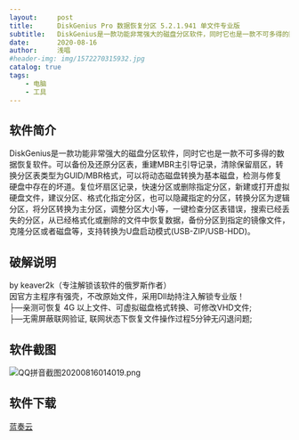```yaml
---
layout:     post
title:      DiskGenius Pro 数据恢复分区 5.2.1.941 单文件专业版
subtitle:   DiskGenius是一款功能非常强大的磁盘分区软件，同时它也是一款不可多得的数据恢复软件。
date:       2020-08-16
author:     浅唱
#header-img: img/1572270315932.jpg
catalog: true
tags:
    - 电脑
    - 工具
---
```



## 软件简介
DiskGenius是一款功能非常强大的磁盘分区软件，同时它也是一款不可多得的数据恢复软件。可以备份及还原分区表，重建MBR主引导记录，清除保留扇区，转换分区表类型为GUID/MBR格式，可以将动态磁盘转换为基本磁盘，检测与修复 硬盘中存在的坏道。复位坏扇区记录，快速分区或删除指定分区，新建或打开虚拟硬盘文件，建议分区、格式化指定分区，也可以隐藏指定的分区，转换分区为逻辑 分区，将分区转换为主分区，调整分区大小等，一键检查分区表错误，搜索已经丢失的分区，从已经格式化或删除的文件中恢复数据，备份分区到指定的镜像文件， 克隆分区或者磁盘等，支持转换为U盘启动模式(USB-ZIP/USB-HDD)。

## 破解说明
by keaver2k（专注解锁该软件的俄罗斯作者）  
因官方主程序有强壳，不改原始文件，采用Dll劫持注入解锁专业版！  
├—亲测可恢复 4G 以上文件、可虚拟磁盘格式转换、可修改VHD文件;  
├—无需屏蔽联网验证, 联网状态下恢复文件操作过程5分钟无闪退问题;  

## 软件截图
![QQ拼音截图20200816014019.png](https://cdn.jsdelivr.net/gh/qcnhy/img/QQ拼音截图20200816014019.png)

## 软件下载

[蓝奏云](https://www.lanzoux.com/iaobYfnykzc)  